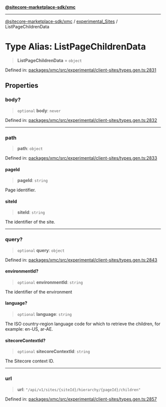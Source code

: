 [**@sitecore-marketplace-sdk/xmc**](../../../../README.md)

***

[@sitecore-marketplace-sdk/xmc](../../../../README.md) / [experimental\_Sites](../README.md) / ListPageChildrenData

# Type Alias: ListPageChildrenData

> **ListPageChildrenData** = `object`

Defined in: [packages/xmc/src/experimental/client-sites/types.gen.ts:2831](https://github.com/Sitecore/marketplace-sdk/blob/main/packages/xmc/src/experimental/client-sites/types.gen.ts#L2831)

## Properties

### body?

> `optional` **body**: `never`

Defined in: [packages/xmc/src/experimental/client-sites/types.gen.ts:2832](https://github.com/Sitecore/marketplace-sdk/blob/main/packages/xmc/src/experimental/client-sites/types.gen.ts#L2832)

***

### path

> **path**: `object`

Defined in: [packages/xmc/src/experimental/client-sites/types.gen.ts:2833](https://github.com/Sitecore/marketplace-sdk/blob/main/packages/xmc/src/experimental/client-sites/types.gen.ts#L2833)

#### pageId

> **pageId**: `string`

Page identifier.

#### siteId

> **siteId**: `string`

The identifier of the site.

***

### query?

> `optional` **query**: `object`

Defined in: [packages/xmc/src/experimental/client-sites/types.gen.ts:2843](https://github.com/Sitecore/marketplace-sdk/blob/main/packages/xmc/src/experimental/client-sites/types.gen.ts#L2843)

#### environmentId?

> `optional` **environmentId**: `string`

The identifier of the environment

#### language?

> `optional` **language**: `string`

The ISO country-region language code for which to retrieve the children, for example: en-US, ar-AE.

#### sitecoreContextId?

> `optional` **sitecoreContextId**: `string`

The Sitecore context ID.

***

### url

> **url**: `"/api/v1/sites/{siteId}/hierarchy/{pageId}/children"`

Defined in: [packages/xmc/src/experimental/client-sites/types.gen.ts:2857](https://github.com/Sitecore/marketplace-sdk/blob/main/packages/xmc/src/experimental/client-sites/types.gen.ts#L2857)
